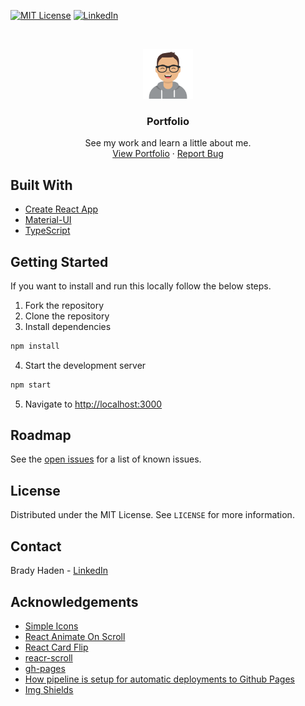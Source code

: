 <!-- PROJECT SHIELDS -->
<!--
*** I'm using markdown "reference style" links for readability.
*** Reference links are enclosed in brackets [ ] instead of parentheses ( ).
*** See the bottom of this document for the declaration of the reference variables
*** for contributors-url, forks-url, etc. This is an optional, concise syntax you may use.
*** https://www.markdownguide.org/basic-syntax/#reference-style-links
-->
<!-- [![Contributors][contributors-shield]][contributors-url] -->

[![MIT License][license-shield]][license-url]
[![LinkedIn][linkedin-shield]][linkedin-url]

<!-- PROJECT LOGO -->
<br />
<p align="center">
  <a href="https://bradyhaden.com">
    <img src="./public/icon-512.png" alt="Logo" width="80" height="80">
  </a>

  <h3 align="center">Portfolio</h3>

  <p align="center">
    See my work and learn a little about me.
    <br />
    <a href="https://bradyhaden.com">View Portfolio</a>
    ·
    <a href="https://github.com/bhaden94/react-portfolio/issues">Report Bug</a>
  </p>
</p>

## Built With

-   [Create React App](https://create-react-app.dev/)
-   [Material-UI](https://material-ui.com/)
-   [TypeScript](https://www.typescriptlang.org/)

<!-- GETTING STARTED -->

## Getting Started

If you want to install and run this locally follow the below steps.

1. Fork the repository
2. Clone the repository
3. Install dependencies

```sh
npm install
```

4. Start the development server

```sh
npm start
```

5. Navigate to [http://localhost:3000](http://localhost:3000)

<!-- ROADMAP -->

## Roadmap

See the [open issues](https://github.com/bhaden94/react-portfolio/issues) for a list of known issues.

<!-- LICENSE -->

## License

Distributed under the MIT License. See `LICENSE` for more information.

<!-- CONTACT -->

## Contact

Brady Haden - [LinkedIn](https://www.linkedin.com/in/brady-s-haden/)

<!-- ACKNOWLEDGEMENTS -->

## Acknowledgements

-   [Simple Icons](https://simpleicons.org/)
-   [React Animate On Scroll](https://dbramwell.github.io/react-animate-on-scroll/#home)
-   [React Card Flip](https://aaronccwong.github.io/react-card-flip/)
-   [reacr-scroll](https://www.npmjs.com/package/react-scroll)
-   [gh-pages](https://www.npmjs.com/package/gh-pages)
-   [How pipeline is setup for automatic deployments to Github Pages](https://dev.to/dyarleniber/setting-up-a-ci-cd-workflow-on-github-actions-for-a-react-app-with-github-pages-and-codecov-4hnp)
-   [Img Shields](https://shields.io)

<!-- MARKDOWN LINKS & IMAGES -->

[license-shield]: https://img.shields.io/github/license/bhaden94/react-portfolio.svg
[license-url]: https://github.com/bhaden94/react-portfolio/blob/master/LICENSE.txt
[linkedin-shield]: https://img.shields.io/badge/-LinkedIn-black.svg?logo=linkedin&colorB=555
[linkedin-url]: https://www.linkedin.com/in/brady-haden/
